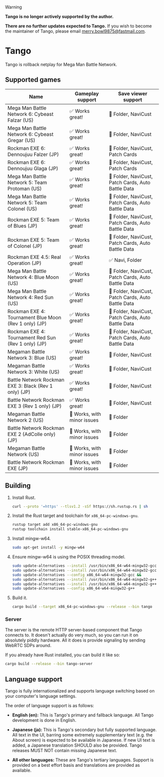 > [!WARNING] 
> **Tango is no longer actively supported by the author.**
> 
> **There are no further updates expected to Tango.** If you wish to become the maintainer of Tango, please email <merry.bowl9875@fastmail.com>.

# Tango

Tango is rollback netplay for Mega Man Battle Network.

## Supported games

| Name                                                  | Gameplay support            | Save viewer support                                |
| ----------------------------------------------------- | --------------------------- | -------------------------------------------------- |
| Mega Man Battle Network 6: Cybeast Falzar (US)        | ✅ Works great!             | 🤷 Folder, NaviCust                                |
| Mega Man Battle Network 6: Cybeast Gregar (US)        | ✅ Works great!             | 🤷 Folder, NaviCust                                |
| Rockman EXE 6: Dennoujuu Falzer (JP)                  | ✅ Works great!             | 🤷 Folder, NaviCust, Patch Cards                   |
| Rockman EXE 6: Dennoujuu Glaga (JP)                   | ✅ Works great!             | 🤷 Folder, NaviCust, Patch Cards                   |
| Mega Man Battle Network 5: Team Protoman (US)         | ✅ Works great!             | 🤷 Folder, NaviCust, Patch Cards, Auto Battle Data |
| Mega Man Battle Network 5: Team Colonel (US)          | ✅ Works great!             | 🤷 Folder, NaviCust, Patch Cards, Auto Battle Data |
| Rockman EXE 5: Team of Blues (JP)                     | ✅ Works great!             | 🤷 Folder, NaviCust, Patch Cards, Auto Battle Data |
| Rockman EXE 5: Team of Colonel (JP)                   | ✅ Works great!             | 🤷 Folder, NaviCust, Patch Cards, Auto Battle Data |
| Rockman EXE 4.5: Real Operation (JP)                  | ✅ Works great!             | ✅ Navi, Folder                                    |
| Mega Man Battle Network 4: Blue Moon (US)             | ✅ Works great!             | 🤷 Folder, NaviCust, Patch Cards, Auto Battle Data |
| Mega Man Battle Network 4: Red Sun (US)               | ✅ Works great!             | 🤷 Folder, NaviCust, Patch Cards, Auto Battle Data |
| Rockman EXE 4: Tournament Blue Moon (Rev 1 only) (JP) | ✅ Works great!             | 🤷 Folder, NaviCust, Patch Cards, Auto Battle Data |
| Rockman EXE 4: Tournament Red Sun (Rev 1 only) (JP)   | ✅ Works great!             | 🤷 Folder, NaviCust, Patch Cards, Auto Battle Data |
| Megaman Battle Network 3: Blue (US)                   | ✅ Works great!             | 🤷 Folder, NaviCust                                |
| Megaman Battle Network 3: White (US)                  | ✅ Works great!             | 🤷 Folder, NaviCust                                |
| Battle Network Rockman EXE 3: Black (Rev 1 only) (JP) | ✅ Works great!             | 🤷 Folder, NaviCust                                |
| Battle Network Rockman EXE 3 (Rev 1 only) (JP)        | ✅ Works great!             | 🤷 Folder, NaviCust                                |
| Megaman Battle Network 2 (US)                         | 🤷 Works, with minor issues | 🤷 Folder                                          |
| Battle Network Rockman EXE 2 (AdColle only) (JP)      | 🤷 Works, with minor issues | 🤷 Folder                                          |
| Megaman Battle Network (US)                           | 🤷 Works, with minor issues | 🤷 Folder                                          |
| Battle Network Rockman EXE (JP)                       | 🤷 Works, with minor issues | 🤷 Folder                                          |

## Building

1.  Install Rust.

    ```sh
    curl --proto '=https' --tlsv1.2 -sSf https://sh.rustup.rs | sh
    ```

1.  Install the Rust target and toolchain for `x86_64-pc-windows-gnu`.

    ```sh
    rustup target add x86_64-pc-windows-gnu
    rustup toolchain install stable-x86_64-pc-windows-gnu
    ```

1.  Install mingw-w64.

    ```sh
    sudo apt-get install -y mingw-w64
    ```

1.  Ensure mingw-w64 is using the POSIX threading model.

    ```sh
    sudo update-alternatives --install /usr/bin/x86_64-w64-mingw32-gcc x86_64-w64-mingw32-gcc /usr/bin/x86_64-w64-mingw32-gcc-win32 60 &&
    sudo update-alternatives --install /usr/bin/x86_64-w64-mingw32-gcc x86_64-w64-mingw32-gcc /usr/bin/x86_64-w64-mingw32-gcc-posix 90 &&
    sudo update-alternatives --config x86_64-w64-mingw32-gcc &&
    sudo update-alternatives --install /usr/bin/x86_64-w64-mingw32-g++ x86_64-w64-mingw32-g++ /usr/bin/x86_64-w64-mingw32-g++-win32 60 &&
    sudo update-alternatives --install /usr/bin/x86_64-w64-mingw32-g++ x86_64-w64-mingw32-g++ /usr/bin/x86_64-w64-mingw32-g++-posix 90 &&
    sudo update-alternatives --config x86_64-w64-mingw32-g++
    ```

1.  Build it.

    ```sh
    cargo build --target x86_64-pc-windows-gnu --release --bin tango
    ```

### Server

The server is the remote HTTP server-based component that Tango connects to. It doesn't actually do very much, so you can run it on absolutely piddly hardware. All it does is provide signaling by sending WebRTC SDPs around.

If you already have Rust installed, you can build it like so:

```sh
cargo build --release --bin tango-server
```

## Language support

Tango is fully internationalized and supports language switching based on your computer's language settings.

The order of language support is as follows:

-   **English (en):** This is Tango's primary and fallback language. All Tango development is done in English.

-   **Japanese (ja):** This is Tango's secondary but fully supported language. All text in the UI, barring some extremely supplementary text (e.g. the About screen) is expected to be available in Japanese. If new UI text is added, a Japanese translation SHOULD also be provided. Tango releases MUST NOT contain missing Japanese text.

-   **All other languages:** These are Tango's tertiary languages. Support is provided on a best effort basis and translations are provided as available.
